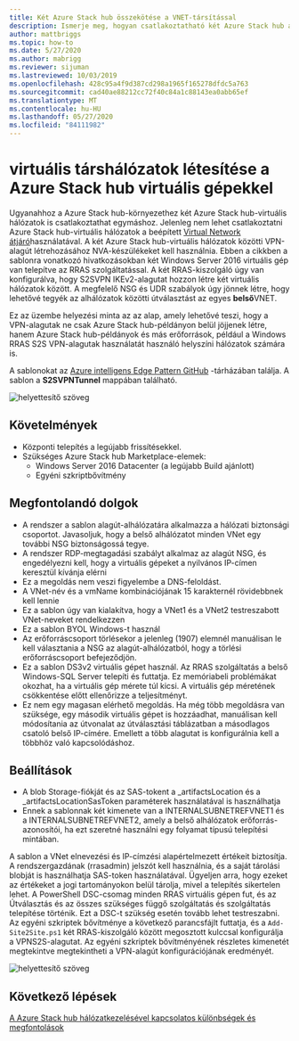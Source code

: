 ```yaml
---
title: Két Azure Stack hub összekötése a VNET-társítással
description: Ismerje meg, hogyan csatlakoztatható két Azure Stack hub a VNET-társításon keresztül.
author: mattbriggs
ms.topic: how-to
ms.date: 5/27/2020
ms.author: mabrigg
ms.reviewer: sijuman
ms.lastreviewed: 10/03/2019
ms.openlocfilehash: 428c95a4f9d387cd298a1965f165278dfdc5a763
ms.sourcegitcommit: cad40ae88212cc72f40c84a1c88143ea0abb65ef
ms.translationtype: MT
ms.contentlocale: hu-HU
ms.lasthandoff: 05/27/2020
ms.locfileid: "84111982"
---
```

# <a name="vnet-peering-in-azure-stack-hub-with-vms"></a>virtuális társhálózatok létesítése a Azure Stack hub virtuális gépekkel

Ugyanahhoz a Azure Stack hub-környezethez két Azure Stack hub-virtuális hálózatok is csatlakoztathat egymáshoz. Jelenleg nem lehet csatlakoztatni Azure Stack hub-virtuális hálózatok a beépített [Virtual Network átjáró](https://docs.microsoft.com/azure-stack/user/azure-stack-network-differences)használatával. A két Azure Stack hub-virtuális hálózatok közötti VPN-alagút létrehozásához NVA-készülékeket kell használnia. Ebben a cikkben a sablonra vonatkozó hivatkozásokban két Windows Server 2016 virtuális gép van telepítve az RRAS szolgáltatással. A két RRAS-kiszolgáló úgy van konfigurálva, hogy S2SVPN IKEv2-alagutat hozzon létre két virtuális hálózatok között. A megfelelő NSG és UDR szabályok úgy jönnek létre, hogy lehetővé tegyék az alhálózatok közötti útválasztást az egyes **belső**VNET. 

Ez az üzembe helyezési minta az az alap, amely lehetővé teszi, hogy a VPN-alagutak ne csak Azure Stack hub-példányon belül jöjjenek létre, hanem Azure Stack hub-példányok és más erőforrások, például a Windows RRAS S2S VPN-alagutak használatát használó helyszíni hálózatok számára is. 

A sablonokat az [Azure intelligens Edge Pattern GitHub](https://github.com/Azure-Samples/azure-intelligent-edge-patterns
) -tárházában találja. A sablon a **S2SVPNTunnel** mappában található.

![helyettesítő szöveg](./media/azure-stack-network-howto-vnet-peering/overview.svg)

## <a name="requirements"></a>Követelmények

- Központi telepítés a legújabb frissítésekkel. 
- Szükséges Azure Stack hub Marketplace-elemek:
    -  Windows Server 2016 Datacenter (a legújabb Build ajánlott)
    -  Egyéni szkriptbővítmény

## <a name="things-to-consider"></a>Megfontolandó dolgok

- A rendszer a sablon alagút-alhálózatára alkalmazza a hálózati biztonsági csoportot. Javasoljuk, hogy a belső alhálózatot minden VNet egy további NSG biztonságossá tegye.
- A rendszer RDP-megtagadási szabályt alkalmaz az alagút NSG, és engedélyezni kell, hogy a virtuális gépeket a nyilvános IP-címen keresztül kívánja elérni
- Ez a megoldás nem veszi figyelembe a DNS-feloldást.
- A VNet-név és a vmName kombinációjának 15 karakternél rövidebbnek kell lennie
- Ez a sablon úgy van kialakítva, hogy a VNet1 és a VNet2 testreszabott VNet-neveket rendelkezzen
- Ez a sablon BYOL Windows-t használ
- Az erőforráscsoport törlésekor a jelenleg (1907) elemnél manuálisan le kell választania a NSG az alagút-alhálózatból, hogy a törlési erőforráscsoport befejeződjön.
- Ez a sablon DS3v2 virtuális gépet használ. Az RRAS szolgáltatás a belső Windows-SQL Server telepíti és futtatja. Ez memóriabeli problémákat okozhat, ha a virtuális gép mérete túl kicsi. A virtuális gép méretének csökkentése előtt ellenőrizze a teljesítményt.
- Ez nem egy magasan elérhető megoldás. Ha még több megoldásra van szüksége, egy második virtuális gépet is hozzáadhat, manuálisan kell módosítania az útvonalat az útválasztási táblázatban a másodlagos csatoló belső IP-címére. Emellett a több alagutat is konfigurálnia kell a többhöz való kapcsolódáshoz.

## <a name="options"></a>Beállítások

- A blob Storage-fiókját és az SAS-tokent a _artifactsLocation és a _artifactsLocationSasToken paraméterek használatával is használhatja
- Ennek a sablonnak két kimenete van a INTERNALSUBNETREFVNET1 és a INTERNALSUBNETREFVNET2, amely a belső alhálózatok erőforrás-azonosítói, ha ezt szeretné használni egy folyamat típusú telepítési mintában.

A sablon a VNet elnevezési és IP-címzési alapértelmezett értékeit biztosítja. A rendszergazdának (rrasadmin) jelszót kell használnia, és a saját tárolási blobját is használhatja SAS-token használatával. Ügyeljen arra, hogy ezeket az értékeket a jogi tartományokon belül tárolja, mivel a telepítés sikertelen lehet. A PowerShell DSC-csomag minden RRAS virtuális gépen fut, és az Útválasztás és az összes szükséges függő szolgáltatás és szolgáltatás telepítése történik. Ezt a DSC-t szükség esetén tovább lehet testreszabni. Az egyéni szkriptek bővítménye a következő parancsfájlt futtatja, és a `Add-Site2Site.ps1` két RRAS-kiszolgáló között megosztott kulccsal konfigurálja a VPNS2S-alagutat. Az egyéni szkriptek bővítményének részletes kimenetét megtekintve megtekintheti a VPN-alagút konfigurációjának eredményét.

![helyettesítő szöveg](./media/azure-stack-network-howto-vnet-peering/s2svpntunnels2.svg)

## <a name="next-steps"></a>Következő lépések

[A Azure Stack hub hálózatkezelésével kapcsolatos különbségek és megfontolások](azure-stack-network-differences.md)  
